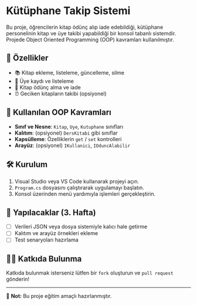 # Kütüphane Takip Sistemi

Bu proje, öğrencilerin kitap ödünç alıp iade edebildiği, kütüphane personelinin kitap ve üye takibi yapabildiği bir konsol tabanlı sistemdir. Projede Object Oriented Programming (OOP) kavramları kullanılmıştır.

## 🚀 Özellikler
- 📚 Kitap ekleme, listeleme, güncelleme, silme
- 👥 Üye kaydı ve listeleme
- 📖 Kitap ödünç alma ve iade
- ⏰ Geciken kitapların takibi (opsiyonel)

## 🔧 Kullanılan OOP Kavramları
- **Sınıf ve Nesne**: `Kitap`, `Uye`, `Kutuphane` sınıfları
- **Kalıtım**: (opsiyonel) `DersKitabi` gibi sınıflar
- **Kapsülleme**: Özelliklerin `get` / `set` kontrolleri
- **Arayüz**: (opsiyonel) `IKullanici`, `IOduncAlabilir`

## 🛠️ Kurulum
1. Visual Studio veya VS Code kullanarak projeyi açın.
2. `Program.cs` dosyasını çalıştırarak uygulamayı başlatın.
3. Konsol üzerinden menü yardımıyla işlemleri gerçekleştirin.

## 📂 Yapılacaklar (3. Hafta)
- [ ] Verileri JSON veya dosya sistemiyle kalıcı hale getirme
- [ ] Kalıtım ve arayüz örnekleri ekleme
- [ ] Test senaryoları hazırlama

## 👨‍💻 Katkıda Bulunma
Katkıda bulunmak isterseniz lütfen bir `fork` oluşturun ve `pull request` gönderin!

---

📝 **Not:** Bu proje eğitim amaçlı hazırlanmıştır.

